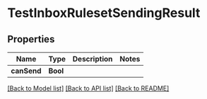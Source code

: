# TestInboxRulesetSendingResult

## Properties
Name | Type | Description | Notes
------------ | ------------- | ------------- | -------------
**canSend** | **Bool** |  | 

[[Back to Model list]](../README#documentation-for-models) [[Back to API list]](../README#documentation-for-api-endpoints) [[Back to README]](../README)


